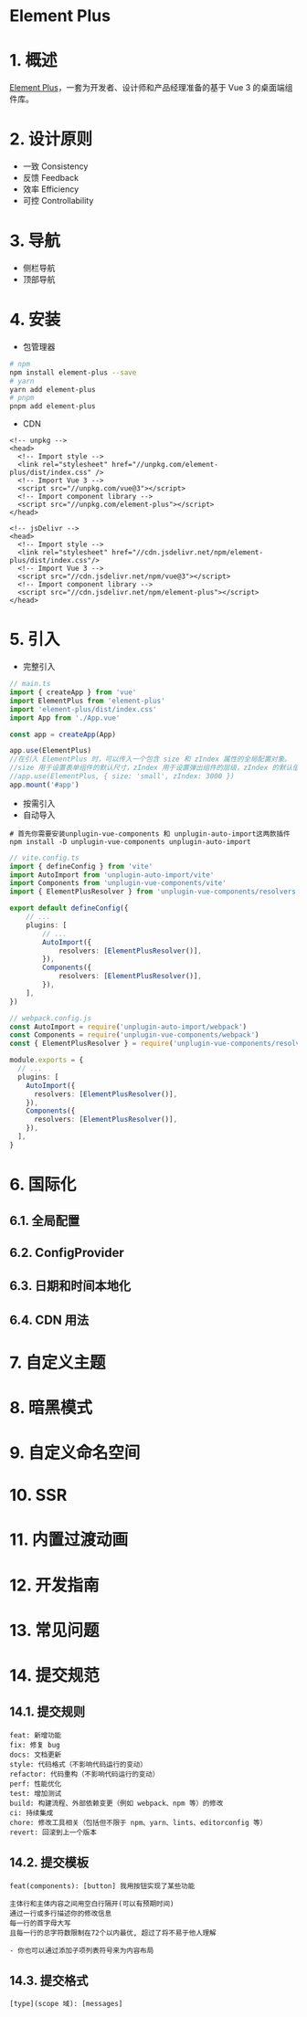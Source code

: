 <h1>Element Plus</h1>

# 1. 概述
[Element Plus](https://element-plus.org/zh-CN/guide/design.html)，一套为开发者、设计师和产品经理准备的基于 Vue 3 的桌面端组件库。

# 2. 设计原则
- 一致 Consistency
- 反馈 Feedback
- 效率 Efficiency
- 可控 Controllability

# 3. 导航
- 侧栏导航
- 顶部导航

# 4. 安装
- 包管理器
```bash
# npm
npm install element-plus --save
# yarn
yarn add element-plus
# pnpm
pnpm add element-plus
```
- CDN
```vue
<!-- unpkg -->
<head>
  <!-- Import style -->
  <link rel="stylesheet" href="//unpkg.com/element-plus/dist/index.css" />
  <!-- Import Vue 3 -->
  <script src="//unpkg.com/vue@3"></script>
  <!-- Import component library -->
  <script src="//unpkg.com/element-plus"></script>
</head>

<!-- jsDelivr -->
<head>
  <!-- Import style -->
  <link rel="stylesheet" href="//cdn.jsdelivr.net/npm/element-plus/dist/index.css"/>
  <!-- Import Vue 3 -->
  <script src="//cdn.jsdelivr.net/npm/vue@3"></script>
  <!-- Import component library -->
  <script src="//cdn.jsdelivr.net/npm/element-plus"></script>
</head>
```

# 5. 引入
- 完整引入
```ts
// main.ts
import { createApp } from 'vue'
import ElementPlus from 'element-plus'
import 'element-plus/dist/index.css'
import App from './App.vue'

const app = createApp(App)

app.use(ElementPlus)
//在引入 ElementPlus 时，可以传入一个包含 size 和 zIndex 属性的全局配置对象。 
//size 用于设置表单组件的默认尺寸，zIndex 用于设置弹出组件的层级，zIndex 的默认值为 2000。
//app.use(ElementPlus, { size: 'small', zIndex: 3000 })
app.mount('#app')
```
- 按需引入
- 自动导入
```shell
# 首先你需要安装unplugin-vue-components 和 unplugin-auto-import这两款插件
npm install -D unplugin-vue-components unplugin-auto-import
```
```ts
// vite.config.ts
import { defineConfig } from 'vite'
import AutoImport from 'unplugin-auto-import/vite'
import Components from 'unplugin-vue-components/vite'
import { ElementPlusResolver } from 'unplugin-vue-components/resolvers'

export default defineConfig({
    // ...
    plugins: [
        // ...
        AutoImport({
            resolvers: [ElementPlusResolver()],
        }),
        Components({
            resolvers: [ElementPlusResolver()],
        }),
    ],
})
```
```ts
// webpack.config.js
const AutoImport = require('unplugin-auto-import/webpack')
const Components = require('unplugin-vue-components/webpack')
const { ElementPlusResolver } = require('unplugin-vue-components/resolvers')

module.exports = {
  // ...
  plugins: [
    AutoImport({
      resolvers: [ElementPlusResolver()],
    }),
    Components({
      resolvers: [ElementPlusResolver()],
    }),
  ],
}
```

# 6. 国际化
## 6.1. 全局配置
## 6.2. ConfigProvider
## 6.3. 日期和时间本地化
## 6.4. CDN 用法

# 7. 自定义主题
# 8. 暗黑模式
# 9. 自定义命名空间
# 10. SSR
# 11. 内置过渡动画
# 12. 开发指南
# 13. 常见问题
# 14. 提交规范
## 14.1. 提交规则
```
feat: 新增功能
fix: 修复 bug
docs: 文档更新
style: 代码格式（不影响代码运行的变动）
refactor: 代码重构（不影响代码运行的变动）
perf: 性能优化
test: 增加测试
build: 构建流程、外部依赖变更（例如 webpack、npm 等）的修改
ci: 持续集成
chore: 修改工具相关（包括但不限于 npm、yarn、lints、editorconfig 等）
revert: 回滚到上一个版本
```
## 14.2. 提交模板
```
feat(components): [button] 我用按钮实现了某些功能

主体行和主体内容之间用空白行隔开(可以有预期时间)
通过一行或多行描述你的修改信息
每一行的首字母大写
且每一行的总字符数限制在72个以内最优, 超过了将不易于他人理解

- 你也可以通过添加子项列表符号来为内容布局
```
## 14.3. 提交格式
```
[type](scope 域): [messages]
```
